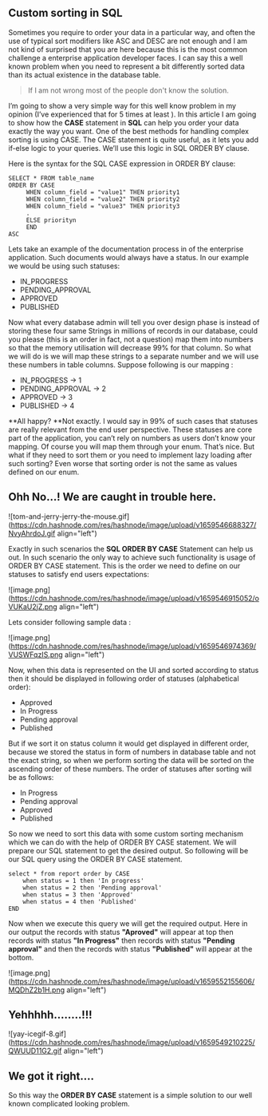 ## Custom sorting in SQL

Sometimes you require to order your data in a particular way, and often the use of typical sort modifiers like ASC and DESC are not enough and I am not kind of surprised that you are here because this is the most common challenge a enterprise application developer faces. I can say this a well known problem when you need to represent a bit differently sorted data than its actual existence in the database table. 

> If I am not wrong most of the people don't know the solution.


I’m going to show a very simple way for this well know problem in my opinion (I’ve experienced that for 5 times at least ). In this article I am going to show how the **CASE** statement in **SQL** can help you order  your data exactly the way you want. One of the best methods for handling complex sorting is using CASE. The CASE statement is quite useful, as it lets you add if-else logic to your queries. We’ll use this logic in SQL ORDER BY clause.

Here is the syntax for the SQL CASE expression in ORDER BY clause:

```
SELECT * FROM table_name
ORDER BY CASE 
     WHEN column_field = "value1" THEN priority1
     WHEN column_field = "value2" THEN priority2
     WHEN column_field = "value3" THEN priority3
     .
     ELSE priorityn 
     END 
ASC
```

Lets take an example of the documentation process in of the enterprise application. Such documents would always have a status. In our example we would be using such statuses:

- IN_PROGRESS
- PENDING_APPROVAL
- APPROVED
- PUBLISHED

Now what every database admin will tell you over design phase is instead of storing these four same Strings in millions of records in our database, could you please (this is an order in fact, not a question) map them into numbers so that the memory utilisation will decrease 99% for that column. So what we will do is we will map these strings to a separate number and we will use these numbers in table columns. Suppose following is our mapping :

- IN_PROGRESS             ->  1
- PENDING_APPROVAL ->  2
- APPROVED                  ->  3
- PUBLISHED                 ->  4


**All happy? **Not exactly. I would say in 99% of such cases that statuses are really relevant from the end user perspective. These statuses are core part of the application, you can’t rely on numbers as users don’t know your mapping. Of course you will map them through your enum. That’s nice. But what if they need to sort them or you need to implement lazy loading after such sorting? Even worse that sorting order is not the same as values defined on our enum. 

## Ohh No...! We are caught in trouble here. 
![tom-and-jerry-jerry-the-mouse.gif](https://cdn.hashnode.com/res/hashnode/image/upload/v1659546688327/NvyAhrdoJ.gif align="left")

Exactly in such scenarios the **SQL ORDER BY CASE** Statement can help us out. In such scenario the only way to achieve such functionality is usage of ORDER BY CASE statement. This is the order we need to define on our statuses to satisfy end users expectations:

![image.png](https://cdn.hashnode.com/res/hashnode/image/upload/v1659546915052/oVUKaU2jZ.png align="left")

Lets consider following sample data :

![image.png](https://cdn.hashnode.com/res/hashnode/image/upload/v1659546974369/VUSWFqzIS.png align="left")

Now, when this data is represented on the UI and sorted according to status then it should be displayed in following order of statuses (alphabetical order):

- Approved
- In Progress
- Pending approval
- Published

But if we sort it on status column it would get displayed in different order, because we stored the status in form of numbers in database table and not the exact string, so when we perform sorting the data will be sorted on the ascending order of these numbers. The order of statuses after sorting will be as follows:

- In Progress
- Pending approval
- Approved
- Published

So now we need to sort this data with some custom sorting mechanism which we can do with the help of ORDER BY CASE statement. We will prepare our SQL statement to get the desired output. So following will be our SQL query using the ORDER BY CASE statement.

```
select * from report order by CASE
    when status = 1 then 'In progress'
    when status = 2 then 'Pending approval'
    when status = 3 then 'Approved'
    when status = 4 then 'Published'
END
```
Now when we execute this query we will get the required output. Here in our output the records with status **"Aproved"** will appear at top then records with status **"In Progress"** then records with status **"Pending approval"** and then the records with status **"Published"** will appear at the bottom.


![image.png](https://cdn.hashnode.com/res/hashnode/image/upload/v1659552155606/MQDhZ2b1H.png align="left")

## Yehhhhh........!!! 

 
![yay-icegif-8.gif](https://cdn.hashnode.com/res/hashnode/image/upload/v1659549210225/QWUUD11G2.gif align="left")

## We got it right....

So this way the **ORDER BY CASE** statement is a simple solution to our well known complicated looking problem.
